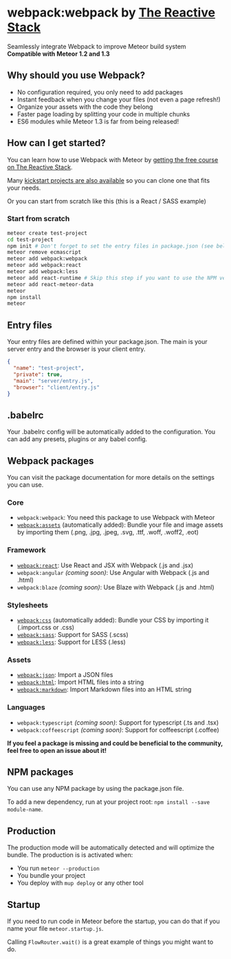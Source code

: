 # webpack:webpack by <a href="https://thereactivestack.com">The Reactive Stack</a>
Seamlessly integrate Webpack to improve Meteor build system<br />
**Compatible with Meteor 1.2 and 1.3**

## Why should you use Webpack?
- No configuration required, you only need to add packages
- Instant feedback when you change your files (not even a page refresh!)
- Organize your assets with the code they belong
- Faster page loading by splitting your code in multiple chunks
- ES6 modules while Meteor 1.3 is far from being released!

## How can I get started?
You can learn how to use Webpack with Meteor by [getting the free course on The Reactive Stack](https://thereactivestack.com).

Many [kickstart projects are also available](https://github.com/thereactivestack/kickstart) so you can clone one that fits your needs.

Or you can start from scratch like this (this is a React / SASS example)

### Start from scratch
```sh
meteor create test-project
cd test-project
npm init # Don't forget to set the entry files in package.json (see below)
meteor remove ecmascript
meteor add webpack:webpack
meteor add webpack:react
meteor add webpack:less
meteor add react-runtime # Skip this step if you want to use the NPM version
meteor add react-meteor-data
meteor
npm install
meteor
```

## Entry files
Your entry files are defined within your package.json. The main is your server entry and the browser is your client entry.

```json
{
  "name": "test-project",
  "private": true,
  "main": "server/entry.js",
  "browser": "client/entry.js"
}
```

## .babelrc
Your .babelrc config will be automatically added to the configuration. You can add any presets, plugins or any babel config.

## Webpack packages
You can visit the package documentation for more details on the settings you can use.

### Core
- `webpack:webpack`: You need this package to use Webpack with Meteor
- [`webpack:assets`](https://atmospherejs.com/webpack/assets) (automatically added): Bundle your file and image assets by importing them (.png, .jpg, .jpeg, .svg, .ttf, .woff, .woff2, .eot)

### Framework
- [`webpack:react`](https://atmospherejs.com/webpack/react): Use React and JSX with Webpack (.js and .jsx)
- `webpack:angular` *(coming soon)*: Use Angular with Webpack (.js and .html)
- `webpack:blaze` *(coming soon)*: Use Blaze with Webpack (.js and .html)

### Stylesheets
- [`webpack:css`](https://atmospherejs.com/webpack/css) (automatically added): Bundle your CSS by importing it (.import.css or .css)
- [`webpack:sass`](https://atmospherejs.com/webpack/sass): Support for SASS (.scss)
- [`webpack:less`](https://atmospherejs.com/webpack/less): Support for LESS (.less)

### Assets
- [`webpack:json`](https://atmospherejs.com/webpack/json): Import a JSON files
- [`webpack:html`](https://atmospherejs.com/webpack/html): Import HTML files into a string
- [`webpack:markdown`](https://atmospherejs.com/webpack/markdown): Import Markdown files into an HTML string

### Languages
- `webpack:typescript` *(coming soon)*: Support for typescript (.ts and .tsx)
- `webpack:coffeescript` *(coming soon)*: Support for coffeescript (.coffee)

**If you feel a package is missing and could be beneficial to the community, feel free to open an issue about it!**

## NPM packages
You can use any NPM package by using the package.json file.

To add a new dependency, run at your project root: `npm install --save module-name`.

## Production
The production mode will be automatically detected and will optimize the bundle. The production is is activated when:

- You run `meteor --production`
- You bundle your project
- You deploy with `mup deploy` or any other tool

## Startup
If you need to run code in Meteor before the startup, you can do that if you name your file `meteor.startup.js`.

Calling `FlowRouter.wait()` is a great example of things you might want to do.
